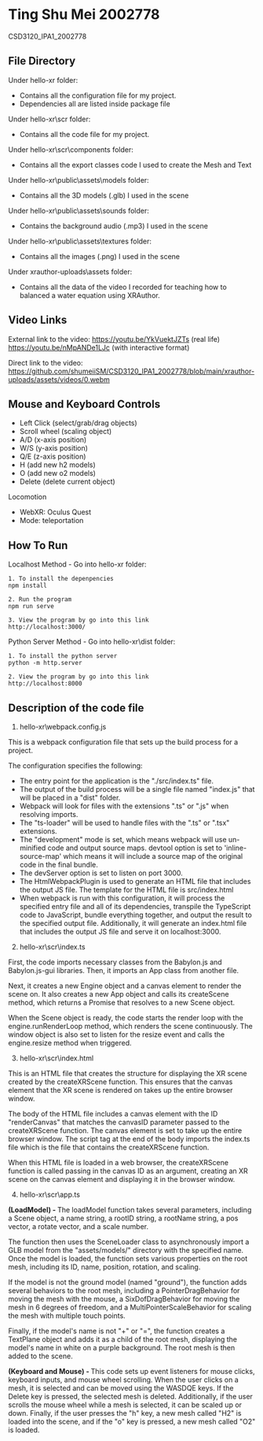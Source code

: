 # Ting Shu Mei 2002778
CSD3120_IPA1_2002778

## File Directory

Under hello-xr folder:
- Contains all the configuration file for my project. 
- Dependencies all are listed inside package file

Under hello-xr\scr folder:
- Contains all the code file for my project.

Under hello-xr\scr\components folder:
- Contains all the export classes code I used to create the Mesh and Text

Under hello-xr\public\assets\models folder:
- Contains all the 3D models (.glb) I used in the scene

Under hello-xr\public\assets\sounds folder:
- Contains the background audio (.mp3) I used in the scene

Under hello-xr\public\assets\textures folder:
- Contains all the images (.png) I used in the scene

Under xrauthor-uploads\assets folder:
- Contains all the data of the video I recorded for teaching how to balanced a water equation using XRAuthor.

## Video Links
External link to the video:
https://youtu.be/YkVuektJZTs (real life)
https://youtu.be/nMpANDe1LJc (with interactive format)

Direct link to the video:
https://github.com/shumeiiSM/CSD3120_IPA1_2002778/blob/main/xrauthor-uploads/assets/videos/0.webm


## Mouse and Keyboard Controls
- Left Click (select/grab/drag objects)
- Scroll wheel (scaling object)
- A/D (x-axis position)
- W/S (y-axis position)
- Q/E (z-axis position)
- H (add new h2 models)
- O (add new o2 models)
- Delete (delete current object)

Locomotion
- WebXR: Oculus Quest
- Mode: teleportation

## How To Run

Localhost Method - Go into hello-xr folder:
```
1. To install the depenpencies
npm install

2. Run the program
npm run serve

3. View the program by go into this link
http://localhost:3000/
```

Python Server Method - Go into hello-xr\dist folder:
```
1. To install the python server
python -m http.server

2. View the program by go into this link
http://localhost:8000
```

## Description of the code file

1. hello-xr\webpack.config.js

This is a webpack configuration file that sets up the build process for a project.

The configuration specifies the following:
- The entry point for the application is the "./src/index.ts" file.
- The output of the build process will be a single file named "index.js" that will be placed in a "dist" folder.
- Webpack will look for files with the extensions ".ts" or ".js" when resolving imports.
- The "ts-loader" will be used to handle files with the ".ts" or ".tsx" extensions.
- The "development" mode is set, which means webpack will use un-minified code and output source maps.
devtool option is set to 'inline-source-map' which means it will include a source map of the original code in the final bundle.
- The devServer option is set to listen on port 3000.
- The HtmlWebpackPlugin is used to generate an HTML file that includes the output JS file. The template for the HTML file is src/index.html
- When webpack is run with this configuration, it will process the specified entry file and all of its dependencies, transpile the TypeScript code to JavaScript, bundle everything together, and output the result to the specified output file. Additionally, it will generate an index.html file that includes the output JS file and serve it on localhost:3000.


2. hello-xr\scr\index.ts

First, the code imports necessary classes from the Babylon.js and Babylon.js-gui libraries. Then, it imports an App class from another file.

Next, it creates a new Engine object and a canvas element to render the scene on. It also creates a new App object and calls its createScene method, which returns a Promise that resolves to a new Scene object.

When the Scene object is ready, the code starts the render loop with the engine.runRenderLoop method, which renders the scene continuously. The window object is also set to listen for the resize event and calls the engine.resize method when triggered.


3. hello-xr\scr\index.html

This is an HTML file that creates the structure for displaying the XR scene created by the createXRScene function.
This ensures that the canvas element that the XR scene is rendered on takes up the entire browser window.

The body of the HTML file includes a canvas element with the ID "renderCanvas" that matches the canvasID parameter passed to the createXRScene function. The canvas element is set to take up the entire browser window. The script tag at the end of the body imports the index.ts file which is the file that contains the createXRScene function.

When this HTML file is loaded in a web browser, the createXRScene function is called passing in the canvas ID as an argument, creating an XR scene on the canvas element and displaying it in the browser window.

4. hello-xr\scr\app.ts

<b>(LoadModel) - </b>
The loadModel function takes several parameters, including a Scene object, a name string, a rootID string, a rootName string, a pos vector, a rotate vector, and a scale number.

The function then uses the SceneLoader class to asynchronously import a GLB model from the "assets/models/" directory with the specified name. Once the model is loaded, the function sets various properties on the root mesh, including its ID, name, position, rotation, and scaling.

If the model is not the ground model (named "ground"), the function adds several behaviors to the root mesh, including a PointerDragBehavior for moving the mesh with the mouse, a SixDofDragBehavior for moving the mesh in 6 degrees of freedom, and a MultiPointerScaleBehavior for scaling the mesh with multiple touch points.

Finally, if the model's name is not "+" or "=", the function creates a TextPlane object and adds it as a child of the root mesh, displaying the model's name in white on a purple background. The root mesh is then added to the scene.

<b>(Keyboard and Mouse) - </b>
This code sets up event listeners for mouse clicks, keyboard inputs, and mouse wheel scrolling. When the user clicks on a mesh, it is selected and can be moved using the WASDQE keys. If the Delete key is pressed, the selected mesh is deleted. Additionally, if the user scrolls the mouse wheel while a mesh is selected, it can be scaled up or down. Finally, if the user presses the "h" key, a new mesh called "H2" is loaded into the scene, and if the "o" key is pressed, a new mesh called "O2" is loaded.
